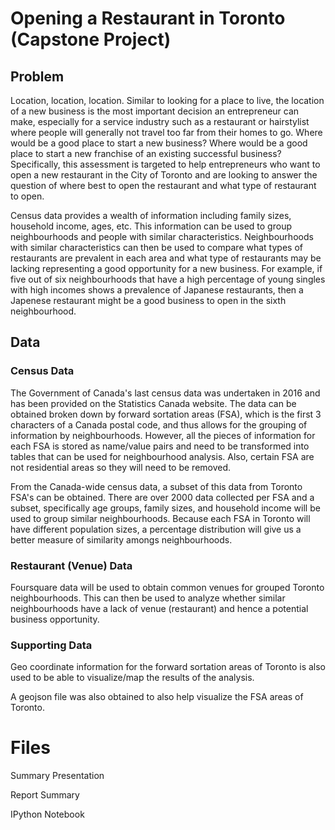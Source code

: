 # Opening a Restaurant in Toronto (Capstone Project)

## Problem
Location, location, location. Similar to looking for a place to live, the location of a new business is the most important decision an entrepreneur can make, especially for a service industry such as a restaurant or hairstylist where people will generally not travel too far from their homes to go. Where would be a good place to start a new business? Where would be a good place to start a new franchise of an existing successful business? Specifically, this assessment is targeted to help entrepreneurs who want to open a new restaurant in the City of Toronto and are looking to answer the question of where best to open the restaurant and what type of restaurant to open.

Census data provides a wealth of information including family sizes, household income, ages, etc. This information can be used to group neighbourhoods and people with similar characteristics. Neighbourhoods with similar characteristics can then be used to compare what types of restaurants are prevalent in each area and what type of restaurants may be lacking representing a good opportunity for a new business. For example, if five out of six neighbourhoods that have a high percentage of young singles with high incomes shows a prevalence of Japanese restaurants, then a Japenese restaurant might be a good business to open in the sixth neighbourhood.

## Data

### Census Data
The Government of Canada's last census data was undertaken in 2016 and has been provided on the Statistics Canada website. The data can be obtained broken down by forward sortation areas (FSA), which is the first 3 characters of a Canada postal code, and thus allows for the grouping of information by neighbourhoods. However, all the pieces of information for each FSA is stored as name/value pairs and need to be transformed into tables that can be used for neighbourhood analysis. Also, certain FSA are not residential areas so they will need to be removed.

From the Canada-wide census data, a subset of this data from Toronto FSA's can be obtained. There are over 2000 data collected per FSA and a subset, specifically age groups, family sizes, and household income will be used to group similar neighbourhoods. Because each FSA in Toronto will have different population sizes, a percentage distribution will give us a better measure of similarity amongs neighbourhoods.

### Restaurant (Venue) Data
Foursquare data will be used to obtain common venues for grouped Toronto neighbourhoods. This can then be used to analyze whether similar neighbourhoods have a lack of venue (restaurant) and hence a potential business opportunity.

### Supporting Data
Geo coordinate information for the forward sortation areas of Toronto is also used to be able to visualize/map the results of the analysis.

A geojson file was also obtained to also help visualize the FSA areas of Toronto.

# Files

Summary Presentation

Report Summary

IPython Notebook

